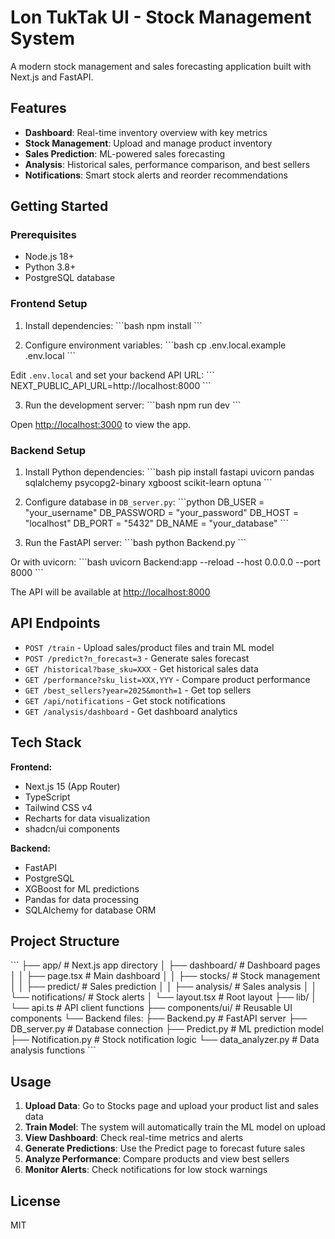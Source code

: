 # Lon TukTak UI - Stock Management System

A modern stock management and sales forecasting application built with Next.js and FastAPI.

## Features

- **Dashboard**: Real-time inventory overview with key metrics
- **Stock Management**: Upload and manage product inventory
- **Sales Prediction**: ML-powered sales forecasting
- **Analysis**: Historical sales, performance comparison, and best sellers
- **Notifications**: Smart stock alerts and reorder recommendations

## Getting Started

### Prerequisites

- Node.js 18+ 
- Python 3.8+
- PostgreSQL database

### Frontend Setup

1. Install dependencies:
\`\`\`bash
npm install
\`\`\`

2. Configure environment variables:
\`\`\`bash
cp .env.local.example .env.local
\`\`\`

Edit `.env.local` and set your backend API URL:
\`\`\`
NEXT_PUBLIC_API_URL=http://localhost:8000
\`\`\`

3. Run the development server:
\`\`\`bash
npm run dev
\`\`\`

Open [http://localhost:3000](http://localhost:3000) to view the app.

### Backend Setup

1. Install Python dependencies:
\`\`\`bash
pip install fastapi uvicorn pandas sqlalchemy psycopg2-binary xgboost scikit-learn optuna
\`\`\`

2. Configure database in `DB_server.py`:
\`\`\`python
DB_USER = "your_username"
DB_PASSWORD = "your_password"
DB_HOST = "localhost"
DB_PORT = "5432"
DB_NAME = "your_database"
\`\`\`

3. Run the FastAPI server:
\`\`\`bash
python Backend.py
\`\`\`

Or with uvicorn:
\`\`\`bash
uvicorn Backend:app --reload --host 0.0.0.0 --port 8000
\`\`\`

The API will be available at [http://localhost:8000](http://localhost:8000)

## API Endpoints

- `POST /train` - Upload sales/product files and train ML model
- `POST /predict?n_forecast=3` - Generate sales forecast
- `GET /historical?base_sku=XXX` - Get historical sales data
- `GET /performance?sku_list=XXX,YYY` - Compare product performance
- `GET /best_sellers?year=2025&month=1` - Get top sellers
- `GET /api/notifications` - Get stock notifications
- `GET /analysis/dashboard` - Get dashboard analytics

## Tech Stack

**Frontend:**
- Next.js 15 (App Router)
- TypeScript
- Tailwind CSS v4
- Recharts for data visualization
- shadcn/ui components

**Backend:**
- FastAPI
- PostgreSQL
- XGBoost for ML predictions
- Pandas for data processing
- SQLAlchemy for database ORM

## Project Structure

\`\`\`
├── app/                    # Next.js app directory
│   ├── dashboard/         # Dashboard pages
│   │   ├── page.tsx       # Main dashboard
│   │   ├── stocks/        # Stock management
│   │   ├── predict/       # Sales prediction
│   │   ├── analysis/      # Sales analysis
│   │   └── notifications/ # Stock alerts
│   └── layout.tsx         # Root layout
├── lib/
│   └── api.ts             # API client functions
├── components/ui/         # Reusable UI components
└── Backend files:
    ├── Backend.py         # FastAPI server
    ├── DB_server.py       # Database connection
    ├── Predict.py         # ML prediction model
    ├── Notification.py    # Stock notification logic
    └── data_analyzer.py   # Data analysis functions
\`\`\`

## Usage

1. **Upload Data**: Go to Stocks page and upload your product list and sales data
2. **Train Model**: The system will automatically train the ML model on upload
3. **View Dashboard**: Check real-time metrics and alerts
4. **Generate Predictions**: Use the Predict page to forecast future sales
5. **Analyze Performance**: Compare products and view best sellers
6. **Monitor Alerts**: Check notifications for low stock warnings

## License

MIT
